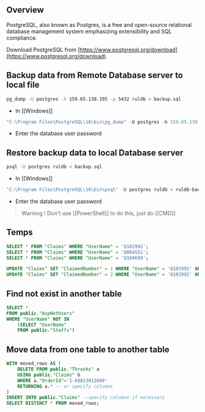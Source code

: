 ## Overview

PostgreSQL, also known as Postgres, is a free and open-source relational database management system emphasizing extensibility and SQL compliance.

Download PostgreSQL from [https://www.postgresql.org/download](https://www.postgresql.org/download)

## Backup data from Remote Database server to local file

```bash
pg_dump -U postgres -h 159.65.130.195 -p 5432 ruldb > backup.sql
```

- In [[Windows]]

```powershell
"C:\Program Files\PostgreSQL\16\bin\pg_dump" -U postgres -h 159.65.130.195 -p 5432 ruldb > ruldb-backup-2023-09-04.sql
```

- Enter the database user password
## Restore backup data to local Database server

```bash
psql -U postgres ruldb < backup.sql
```

- In [[Windows]]

```powershell
"C:\Program Files\PostgreSQL\16\bin\psql" -U postgres ruldb < ruldb-backup-2023-09-04.sql
```

- Enter the database user password

> Warning ! Don't use [[PowerShell]] to do this, just do [[CMD]]

## Temps

```sql
SELECT * FROM "Claims" WHERE "UserName" = 'Q102992';
SELECT * FROM "Claims" WHERE "UserName" = 'Q004551';
SELECT * FROM "Claims" WHERE "UserName" = 'Q104699';

UPDATE "Claims" SET "ClaimedNumber" = 1 WHERE "UserName" = 'Q102992' AND "RulpaymentStatus" = 'Paid' AND "ClaimedDate" = '2023-04-18'
UPDATE "Claims" SET "ClaimedNumber" = 2 WHERE "UserName" = 'Q102992' AND "RulpaymentStatus" = 'Paid' AND "ClaimedDate" = '2023-05-01'
```

## Find not exist in another table

```sql
SELECT * 
FROM public."AspNetUsers"
WHERE "UserName" NOT IN
	(SELECT "UserName" 
	FROM public."Staffs")
```

## Move data from one table to another table

```sql
WITH moved_rows AS (  
    DELETE FROM public."Thrashs" a  
    USING public."Claims" b  
    WHERE a."OrderId"='1-68813012600'  
    RETURNING a.* -- or specify columns  
)  
INSERT INTO public."Claims" --specify columns if necessary  
SELECT DISTINCT * FROM moved_rows;
```